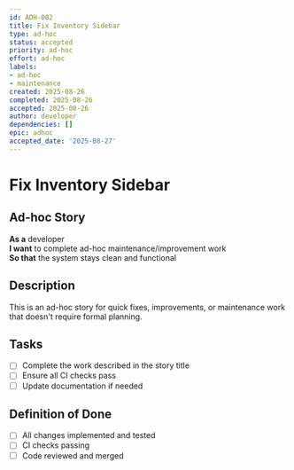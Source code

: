 ```yaml
---
id: ADH-002
title: Fix Inventory Sidebar
type: ad-hoc
status: accepted
priority: ad-hoc
effort: ad-hoc
labels:
- ad-hoc
- maintenance
created: 2025-08-26
completed: 2025-08-26
accepted: 2025-08-26
author: developer
dependencies: []
epic: adhoc
accepted_date: '2025-08-27'
---
```


# Fix Inventory Sidebar

## Ad-hoc Story

**As a** developer  
**I want** to complete ad-hoc maintenance/improvement work  
**So that** the system stays clean and functional

## Description

This is an ad-hoc story for quick fixes, improvements, or maintenance work that doesn't require formal planning.

## Tasks

- [ ] Complete the work described in the story title
- [ ] Ensure all CI checks pass
- [ ] Update documentation if needed

## Definition of Done

- [ ] All changes implemented and tested
- [ ] CI checks passing
- [ ] Code reviewed and merged
